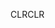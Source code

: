 <span data-ttu-id="aeb61-101">CLR</span><span class="sxs-lookup"><span data-stu-id="aeb61-101">CLR</span></span>